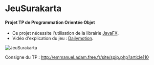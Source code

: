 # JeuSurakarta
#### Projet TP de Programmation Orientée Objet

* Ce projet nécessite l'utilisation de la librairie [JavaFX](https://openjfx.io/).
* Vidéo d'explication du jeu : [Dailymotion](https://www.dailymotion.com/video/xbf5q6).

![JeuSurakarta](https://imgur.com/a/e82JlaH)

Consigne du TP : http://emmanuel.adam.free.fr/site/spip.php?article110
